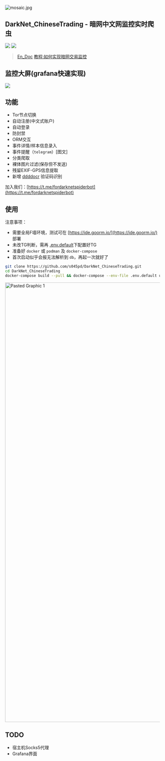 ![mosaic.jpg](media/mosaic.jpg)
## DarkNet_ChineseTrading - 暗网中文网监控实时爬虫
![](https://img.shields.io/badge/language-python3-orange.svg)
![](https://img.shields.io/badge/platform-mac|lunix|window-orange.svg)

> [En_Doc](https://github.com/aoii103/DarkNet_ChineseTrading/blob/master/README_en.md)
> [教程:如何实现暗网交易监控](https://mp.weixin.qq.com/s/OaPjAaNcEefQxaXQykheqg)

## 监控大屏(grafana快速实现)
![](media/grafana.png)

## 功能

- Tor节点切换
- 自动注册(中文式账户)
- 自动登录
- 防封禁
- ORM交互
- 事件详情/样本信息录入
- 事件提醒（`telegram`）[图文]
- 分类爬取
- 裸体图片过滤(保存但不发送)
- 残留EXIF-GPS信息提取
- 新增 [ddddocr](https://github.com/sml2h3/ddddocr) 验证码识别

加入我们：[https://t.me/fordarknetspiderbot](https://t.me/fordarknetspiderbot)

## 使用

注意事项：

- 需要全局F墙环境，测试可在 [https://ide.goorm.io/](https://ide.goorm.io/) 部署
- 未改TG判断，需再 [.env.default](.env.default)下配置好TG
- 准备好 `docker` 或 `podman` 及 `docker-compose`
- 首次启动似乎会报无法解析到 `db`，再起一次就好了

```bash
git clone https://github.com/s045pd/DarkNet_ChineseTrading.git
cd DarkNet_ChineseTrading
docker-compose build --pull && docker-compose --env-file .env.default up
```

<img width="1427" alt="Pasted Graphic 1" src="https://user-images.githubusercontent.com/22721729/130713991-17897b03-ddea-4c53-aff7-976fc13fc90e.png">


## TODO

- 宿主机Socks5代理
- Grafana界面
